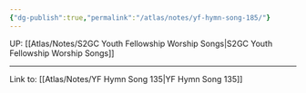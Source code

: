 ```yaml
---
{"dg-publish":true,"permalink":"/atlas/notes/yf-hymn-song-185/"}
---
```


UP: [[Atlas/Notes/S2GC Youth Fellowship Worship Songs\|S2GC Youth Fellowship Worship Songs]]

---

Link to:
[[Atlas/Notes/YF Hymn Song 135\|YF Hymn Song 135]]